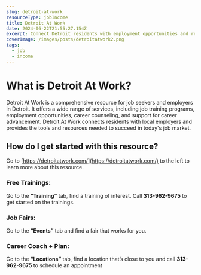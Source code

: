 ```yaml
---
slug: detroit-at-work
resourceType: jobIncome
title: Detroit At Work
date: 2024-06-22T21:55:27.154Z
excerpt: Connect Detroit residents with employment opportunities and resources.
coverImage: /images/posts/detroitatwork2.png
tags:
  - job
  - income
---
```


<script>
  import Callout from "$lib/components/molecules/Callout.svelte";
  import PhoneNumber from "$lib/components/molecules/PhoneNumber.svelte"

  const resourceTextDescription = `Detroit At Work is a comprehensive resource for job seekers and employers in Detroit. It offers a wide range of services, including job training programs, employment opportunities, career counseling, and support for career advancement. Detroit At Work connects residents with local employers and provides the tools and resources needed to succeed in today's job market.

Go to https://detroitatwork.com/ to the left to learn more about this resource.

Free Trainings:
Go to the “Training” tab, find a training of interest.  Call 313-962-9675 to get started on the trainings.

Job Fairs:
Go to the “Events” tab and find a fair that works for you.

Career Coach + Plan:
Go to the “Locations” tab, find a location that’s close to you and call 313-962-9675 to schedule an appointment

For more information/detail go to: ${"WEBSITE"}`
</script>

<Callout type="info">
  <PhoneNumber resourceToSend={"job-income"} {resourceTextDescription} />
</Callout>

# What is Detroit At Work?

Detroit At Work is a comprehensive resource for job seekers and employers in Detroit. It offers a wide range of services, including job training programs, employment opportunities, career counseling, and support for career advancement. Detroit At Work connects residents with local employers and provides the tools and resources needed to succeed in today's job market.

## How do I get started with this resource?

Go to [https://detroitatwork.com/](https://detroitatwork.com/) to the left to learn more about this resource.

### Free Trainings:

Go to the **“Training”** tab, find a training of interest.  Call **313-962-9675** to get started on the trainings.

### Job Fairs:

Go to the **“Events”** tab and find a fair that works for you.

### Career Coach + Plan:

Go to the **“Locations”** tab, find a location that’s close to you and call **313-962-9675** to schedule an appointment
